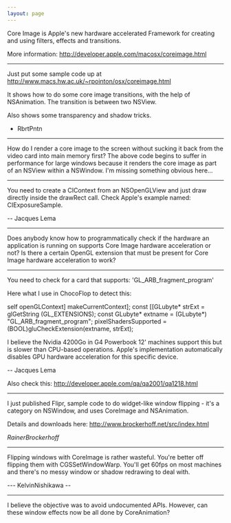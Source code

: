 ```yaml
---
layout: page
---
```


Core Image is Apple's new hardware accelerated Framework for creating and using filters, effects and transitions.

More information:
http://developer.apple.com/macosx/coreimage.html

----

Just put some sample code up at http://www.macs.hw.ac.uk/~rpointon/osx/coreimage.html

It shows how to do some core image transitions, with the help of NSAnimation. The transition is between two NSView.

Also shows some transparency and shadow tricks.

- RbrtPntn

----

How do I render a core image to the screen without sucking it back from the video card into main memory first?  The above code begins
to suffer in performance for large windows because it renders the core image as part of an NSView within a NSWindow. I'm missing
something obvious here...

----

You need to create a CIContext from an NSOpenGLView and just draw directly inside the drawRect call. Check Apple's example named: CIExposureSample.

-- Jacques Lema

----

Does anybody know how to programmatically check if the hardware an application is running on supports Core Image hardware acceleration or not? Is there a certain OpenGL extension that must be present for Core Image hardware acceleration to work?

----

You need to check for a card that supports: 'GL_ARB_fragment_program'

Here what I use in ChocoFlop to detect this:

    
self openGLContext] makeCurrentContext];
const [[GLubyte* strExt = glGetString (GL_EXTENSIONS);
const GLubyte* extname = (GLubyte*) "GL_ARB_fragment_program";
pixelShadersSupported  = (BOOL)gluCheckExtension(extname, strExt);


I believe the Nvidia 4200Go in G4 Powerbook 12' machines support this but is slower than CPU-based operations. Apple's implementation automatically disables GPU hardware acceleration for this specific device.

-- Jacques Lema

Also check this: http://developer.apple.com/qa/qa2001/qa1218.html

----

I just published Flipr, sample code to do widget-like window flipping - it's a category on NSWindow, and uses CoreImage and NSAnimation.

Details and downloads here: http://www.brockerhoff.net/src/index.html

*RainerBrockerhoff*

----
Flipping windows with CoreImage is rather wasteful. You're better off flipping them with CGSSetWindowWarp. You'll get 60fps on most machines and there's no messy window or shadow redrawing to deal with.

--- KelvinNishikawa --

----
I believe the objective was to avoid undocumented APIs.  However, can these window effects now be all done by CoreAnimation?
